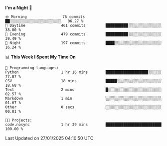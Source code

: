 <!--START_SECTION:waka-->
**I'm a Night 🦉** 

```text
🌞 Morning                76 commits          ██░░░░░░░░░░░░░░░░░░░░░░░   06.27 % 
🌆 Daytime                461 commits         ██████████░░░░░░░░░░░░░░░   38.00 % 
🌃 Evening                479 commits         ██████████░░░░░░░░░░░░░░░   39.49 % 
🌙 Night                  197 commits         ████░░░░░░░░░░░░░░░░░░░░░   16.24 % 
```


📊 **This Week I Spent My Time On** 

```text
💬 Programming Languages: 
Python                   1 hr 16 mins        ███████████████████░░░░░░   77.07 % 
CSV                      18 mins             █████░░░░░░░░░░░░░░░░░░░░   18.68 % 
Text                     2 mins              █░░░░░░░░░░░░░░░░░░░░░░░░   02.57 % 
Markdown                 1 min               ░░░░░░░░░░░░░░░░░░░░░░░░░   01.67 % 
Other                    0 secs              ░░░░░░░░░░░░░░░░░░░░░░░░░   00.01 % 

🐱‍💻 Projects: 
code.nosync              1 hr 39 mins        █████████████████████████   100.00 % 
```


 Last Updated on 27/01/2025 04:10:50 UTC
<!--END_SECTION:waka-->
